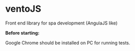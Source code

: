 # ventoJS

Front end library for spa development (AngulaJS like)

**Before starting:**

Google Chrome should be installed on PC for running tests.
